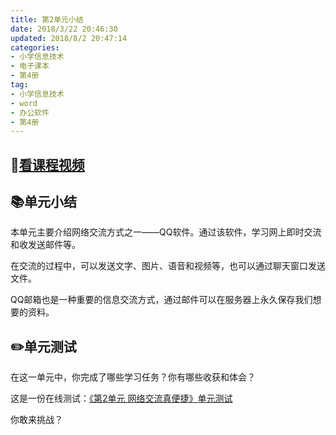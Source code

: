 ```yaml
---
title: 第2单元小结
date: 2018/3/22 20:46:30
updated: 2018/8/2 20:47:14
categories:
- 小学信息技术
- 电子课本
- 第4册
tag: 
- 小学信息技术
- word
- 办公软件
- 第4册
---
```

## 🎦[看课程视频](https://itdamo.ke.qq.com/)

## :books:单元小结

本单元主要介绍网络交流方式之一——QQ软件。通过该软件，学习网上即时交流和收发送邮件等。

在交流的过程中，可以发送文字、图片、语音和视频等，也可以通过聊天窗口发送文件。

QQ邮箱也是一种重要的信息交流方式，通过邮件可以在服务器上永久保存我们想要的资料。

##  :pencil2:单元测试
在这一单元中，你完成了哪些学习任务？你有哪些收获和体会？

这是一份在线测试：[《第2单元 网络交流真便捷》单元测试](https://ks.wjx.top/jq/21853515.aspx)

你敢来挑战？
